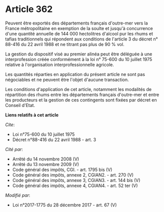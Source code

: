 # Article 362

Peuvent être exportés des départements français d'outre-mer vers la France métropolitaine en exemption de la soulte et
jusqu'à concurrence d'une quantité annuelle de 144 000 hectolitres d'alcool pur les rhums et tafias traditionnels qui
répondent aux conditions de l'article 3 du décret n° 88-416 du 22 avril 1988 et ne titrant pas plus de 90 % vol.

La gestion du dispositif visé au premier alinéa peut être déléguée à une interprofession créée conformément à la loi n°
75-600 du 10 juillet 1975 relative à l'organisation interprofessionnelle agricole.

Les quantités réparties en application du présent article ne sont pas négociables et ne peuvent être l'objet d'aucune
transaction.

Les conditions d'application de cet article, notamment les modalités de répartition des rhums entre les départements français
d'outre-mer et entre les producteurs et la gestion de ces contingents sont fixées par décret en Conseil d'Etat.

**Liens relatifs à cet article**

_Cite_:

  - Loi n°75-600 du 10 juillet 1975
  - Décret n°88-416 du 22 avril 1988 - art. 3

_Cité par_:

  - Arrêté du 14 novembre 2008 (V)
  - Arrêté du 13 novembre 2009 (V)
  - Code général des impôts, CGI. - art. 1795 bis (V)
  - Code général des impôts, annexe 2, CGIAN2. - art. 270 (V)
  - Code général des impôts, annexe 3, CGIAN3. - art. 144 bis (V)
  - Code général des impôts, annexe 4, CGIAN4. - art. 52 ter (V)

_Modifié par_:

  - Loi n°2017-1775 du 28 décembre 2017 - art. 67 (V)
